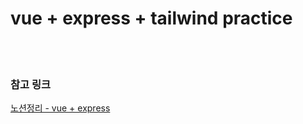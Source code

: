 # vue + express + tailwind practice

<br>
<br>

### 참고 링크

[노션정리 - vue + express](https://www.notion.so/benefitplus/Vue-Express-217b1aac43394b3f80bb439f896be6ee)<br>
